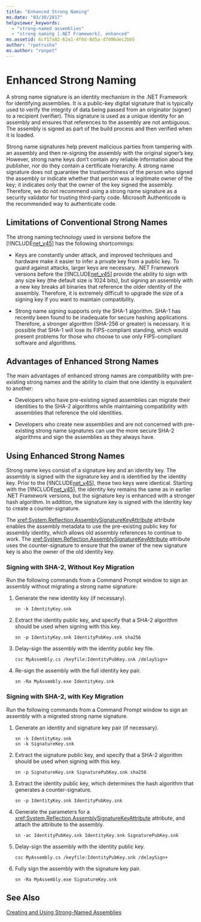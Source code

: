 ```yaml
---
title: "Enhanced Strong Naming"
ms.date: "03/30/2017"
helpviewer_keywords: 
  - "strong-named assemblies"
  - "strong naming [.NET Framework], enhanced"
ms.assetid: 6cf17a82-62a1-4f6d-8d5a-d7d06dec2bb5
author: "rpetrusha"
ms.author: "ronpet"
---
```

# Enhanced Strong Naming
A strong name signature is an identity mechanism in the .NET Framework for identifying assemblies. It is a public-key digital signature that is typically used to verify the integrity of data being passed from an originator (signer) to a recipient (verifier). This signature is used as a unique identity for an assembly and ensures that references to the assembly are not ambiguous. The assembly is signed as part of the build process and then verified when it is loaded.  
  
 Strong name signatures help prevent malicious parties from tampering with an assembly and then re-signing the assembly with the original signer’s key. However, strong name keys don’t contain any reliable information about the publisher, nor do they contain a certificate hierarchy. A strong name signature does not guarantee the trustworthiness of the person who signed the assembly or indicate whether that person was a legitimate owner of the key; it indicates only that the owner of the key signed the assembly. Therefore, we do not recommend using a strong name signature as a security validator for trusting third-party code. Microsoft Authenticode is the recommended way to authenticate code.  
  
## Limitations of Conventional Strong Names  
 The strong naming technology used in versions before the [!INCLUDE[net_v45](../../../includes/net-v45-md.md)] has the following shortcomings:  
  
- Keys are constantly under attack, and improved techniques and hardware make it easier to infer a private key from a public key. To guard against attacks, larger keys are necessary. .NET Framework versions before the [!INCLUDE[net_v45](../../../includes/net-v45-md.md)] provide the ability to sign with any size key (the default size is 1024 bits), but signing an assembly with a new key breaks all binaries that reference the older identity of the assembly. Therefore, it is extremely difficult to upgrade the size of a signing key if you want to maintain compatibility.  
  
- Strong name signing supports only the SHA-1 algorithm. SHA-1 has recently been found to be inadequate for secure hashing applications. Therefore, a stronger algorithm (SHA-256 or greater) is necessary. It is possible that SHA-1 will lose its FIPS-compliant standing, which would present problems for those who choose to use only FIPS-compliant software and algorithms.  
  
## Advantages of Enhanced Strong Names  
 The main advantages of enhanced strong names are compatibility with pre-existing strong names and the ability to claim that one identity is equivalent to another:  
  
- Developers who have pre-existing signed assemblies can migrate their identities to the SHA-2 algorithms while maintaining compatibility with assemblies that reference the old identities.  
  
- Developers who create new assemblies and are not concerned with pre-existing strong name signatures can use the more secure SHA-2 algorithms and sign the assemblies as they always have.  
  
## Using Enhanced Strong Names  
 Strong name keys consist of a signature key and an identity key. The assembly is signed with the signature key and is identified by the identity key. Prior to the [!INCLUDE[net_v45](../../../includes/net-v45-md.md)], these two keys were identical. Starting with the [!INCLUDE[net_v45](../../../includes/net-v45-md.md)], the identity key remains the same as in earlier .NET Framework versions, but the signature key is enhanced with a stronger hash algorithm. In addition, the signature key is signed with the identity key to create a counter-signature.  
  
 The <xref:System.Reflection.AssemblySignatureKeyAttribute> attribute enables the assembly metadata to use the pre-existing public key for assembly identity, which allows old assembly references to continue to work.  The <xref:System.Reflection.AssemblySignatureKeyAttribute> attribute uses the counter-signature to ensure that the owner of the new signature key is also the owner of the old identity key.  
  
### Signing with SHA-2, Without Key Migration  
 Run the following commands from a Command Prompt window to sign an assembly without migrating a strong name signature:  
  
1. Generate the new identity key (if necessary).  
  
   ```  
   sn -k IdentityKey.snk  
   ```  
  
2. Extract the identity public key, and specify that a SHA-2 algorithm should be used when signing with this key.  
  
   ```  
   sn -p IdentityKey.snk IdentityPubKey.snk sha256  
   ```  
  
3. Delay-sign the assembly with the identity public key file.  
  
   ```  
   csc MyAssembly.cs /keyfile:IdentityPubKey.snk /delaySign+  
   ```  
  
4. Re-sign the assembly with the full identity key pair.  
  
   ```  
   sn -Ra MyAssembly.exe IdentityKey.snk  
   ```  
  
### Signing with SHA-2, with Key Migration  
 Run the following commands from a Command Prompt window to sign an assembly with a migrated strong name signature.  
  
1. Generate an identity and signature key pair (if necessary).  
  
   ```  
   sn -k IdentityKey.snk  
   sn -k SignatureKey.snk  
   ```  
  
2. Extract the signature public key, and specify that a SHA-2 algorithm should be used when signing with this key.  
  
   ```  
   sn -p SignatureKey.snk SignaturePubKey.snk sha256  
   ```  
  
3. Extract the identity public key, which determines the hash algorithm that generates a counter-signature.  
  
   ```  
   sn -p IdentityKey.snk IdentityPubKey.snk  
   ```  
  
4. Generate the parameters for a <xref:System.Reflection.AssemblySignatureKeyAttribute> attribute, and attach the attribute to the assembly.  
  
   ```  
   sn -ac IdentityPubKey.snk IdentityKey.snk SignaturePubKey.snk  
   ```  
  
5. Delay-sign the assembly with the identity public key.  
  
   ```  
   csc MyAssembly.cs /keyfile:IdentityPubKey.snk /delaySign+  
   ```  
  
6. Fully sign the assembly with the signature key pair.  
  
   ```  
   sn -Ra MyAssembly.exe SignatureKey.snk  
   ```  
  
## See Also  
 [Creating and Using Strong-Named Assemblies](../../../docs/framework/app-domains/create-and-use-strong-named-assemblies.md)
